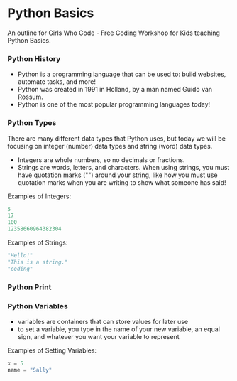 # Python Basics
An outline for Girls Who Code - Free Coding Workshop for Kids teaching Python Basics.

### Python History
  * Python is a programming language that can be used to: build websites,  automate tasks, and more!
  * Python was created in 1991 in Holland, by a man named Guido van Rossum.
  *  Python is one of the most popular programming languages today!

### Python Types
There are many different data types that Python uses, but today we will be focusing on integer (number) data types and string (word) data types.
 * Integers are whole numbers, so no decimals or fractions.
 * Strings are words, letters, and characters. When using strings, you must have quotation marks ("") around your string, like how you must use quotation marks when
   you are writing to show what someone has said!

Examples of Integers:
```python
5
17
100
12358660964382304
```

Examples of Strings:
```python
"Hello!"
"This is a string."
"coding"
```

### Python Print


### Python Variables
  * variables are containers that can store values for later use
  * to set a variable, you type in the name of your new variable, an equal sign, and whatever you want your variable to represent <br>

  
Examples of Setting Variables:
```python 
x = 5
name = "Sally"
```
